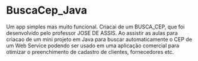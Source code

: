 # BuscaCep_Java
Um app simples mas muito funcional. Criacai de um BUSCA_CEP, que foi desenvolvido pelo  professor JOSE DE ASSIS. Ao assistir as aulas para criacao de um mini projeto em Java para buscar automaticamente o CEP de um Web Service podendo ser usado em uma aplicação comercial para otimizar o preenchimento de cadastro de clientes, fornecedores etc.
